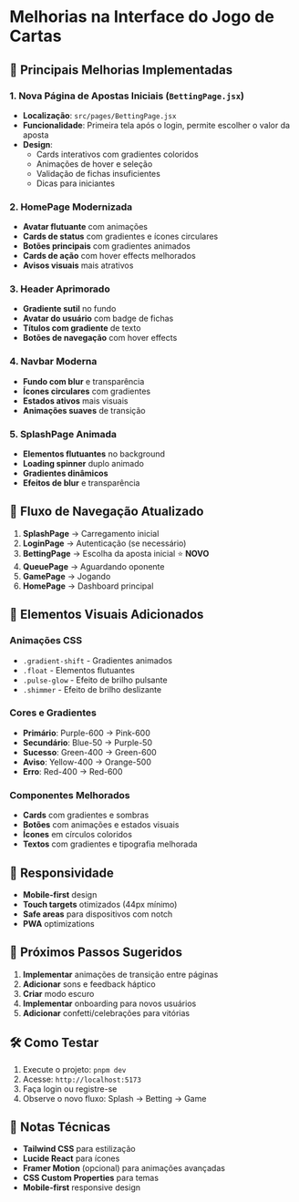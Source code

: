 # Melhorias na Interface do Jogo de Cartas

## 🎨 Principais Melhorias Implementadas

### 1. Nova Página de Apostas Iniciais (`BettingPage.jsx`)
- **Localização**: `src/pages/BettingPage.jsx`
- **Funcionalidade**: Primeira tela após o login, permite escolher o valor da aposta
- **Design**: 
  - Cards interativos com gradientes coloridos
  - Animações de hover e seleção
  - Validação de fichas insuficientes
  - Dicas para iniciantes

### 2. HomePage Modernizada
- **Avatar flutuante** com animações
- **Cards de status** com gradientes e ícones circulares
- **Botões principais** com gradientes animados
- **Cards de ação** com hover effects melhorados
- **Avisos visuais** mais atrativos

### 3. Header Aprimorado
- **Gradiente sutil** no fundo
- **Avatar do usuário** com badge de fichas
- **Títulos com gradiente** de texto
- **Botões de navegação** com hover effects

### 4. Navbar Moderna
- **Fundo com blur** e transparência
- **Ícones circulares** com gradientes
- **Estados ativos** mais visuais
- **Animações suaves** de transição

### 5. SplashPage Animada
- **Elementos flutuantes** no background
- **Loading spinner** duplo animado
- **Gradientes dinâmicos**
- **Efeitos de blur** e transparência

## 🎯 Fluxo de Navegação Atualizado

1. **SplashPage** → Carregamento inicial
2. **LoginPage** → Autenticação (se necessário)
3. **BettingPage** → Escolha da aposta inicial ⭐ **NOVO**
4. **QueuePage** → Aguardando oponente
5. **GamePage** → Jogando
6. **HomePage** → Dashboard principal

## 🎨 Elementos Visuais Adicionados

### Animações CSS
- `.gradient-shift` - Gradientes animados
- `.float` - Elementos flutuantes
- `.pulse-glow` - Efeito de brilho pulsante
- `.shimmer` - Efeito de brilho deslizante

### Cores e Gradientes
- **Primário**: Purple-600 → Pink-600
- **Secundário**: Blue-50 → Purple-50
- **Sucesso**: Green-400 → Green-600
- **Aviso**: Yellow-400 → Orange-500
- **Erro**: Red-400 → Red-600

### Componentes Melhorados
- **Cards** com gradientes e sombras
- **Botões** com animações e estados visuais
- **Ícones** em círculos coloridos
- **Textos** com gradientes e tipografia melhorada

## 📱 Responsividade
- **Mobile-first** design
- **Touch targets** otimizados (44px mínimo)
- **Safe areas** para dispositivos com notch
- **PWA** optimizations

## 🚀 Próximos Passos Sugeridos

1. **Implementar** animações de transição entre páginas
2. **Adicionar** sons e feedback háptico
3. **Criar** modo escuro
4. **Implementar** onboarding para novos usuários
5. **Adicionar** confetti/celebrações para vitórias

## 🛠️ Como Testar

1. Execute o projeto: `pnpm dev`
2. Acesse: `http://localhost:5173`
3. Faça login ou registre-se
4. Observe o novo fluxo: Splash → Betting → Game

## 📝 Notas Técnicas

- **Tailwind CSS** para estilização
- **Lucide React** para ícones
- **Framer Motion** (opcional) para animações avançadas
- **CSS Custom Properties** para temas
- **Mobile-first** responsive design 